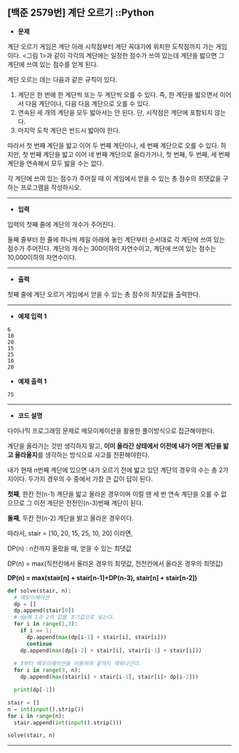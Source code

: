 ## [백준 2579번] 계단 오르기 ::Python



- **문제**

계단 오르기 게임은 계단 아래 시작점부터 계단 꼭대기에 위치한 도착점까지 가는 게임이다. <그림 1>과 같이 각각의 계단에는 일정한 점수가 쓰여 있는데 계단을 밟으면 그 계단에 쓰여 있는 점수를 얻게 된다.

계단 오르는 데는 다음과 같은 규칙이 있다.

1. 계단은 한 번에 한 계단씩 또는 두 계단씩 오를 수 있다. 즉, 한 계단을 밟으면서 이어서 다음 계단이나, 다음 다음 계단으로 오를 수 있다.
2. 연속된 세 개의 계단을 모두 밟아서는 안 된다. 단, 시작점은 계단에 포함되지 않는다.
3. 마지막 도착 계단은 반드시 밟아야 한다.

따라서 첫 번째 계단을 밟고 이어 두 번째 계단이나, 세 번째 계단으로 오를 수 있다. 하지만, 첫 번째 계단을 밟고 이어 네 번째 계단으로 올라가거나, 첫 번째, 두 번째, 세 번째 계단을 연속해서 모두 밟을 수는 없다.

각 계단에 쓰여 있는 점수가 주어질 때 이 게임에서 얻을 수 있는 총 점수의 최댓값을 구하는 프로그램을 작성하시오.



---



- **입력**

입력의 첫째 줄에 계단의 개수가 주어진다.

둘째 줄부터 한 줄에 하나씩 제일 아래에 놓인 계단부터 순서대로 각 계단에 쓰여 있는 점수가 주어진다. 계단의 개수는 300이하의 자연수이고, 계단에 쓰여 있는 점수는 10,000이하의 자연수이다.



---



- **출력**

첫째 줄에 계단 오르기 게임에서 얻을 수 있는 총 점수의 최댓값을 출력한다.



---



- **예제 입력 1**

```
6
10
20
15
25
10
20
```





- **예제 출력 1**

```
75
```

---



- **코드 설명**

다이나믹 프로그래밍 문제로 메모이제이션을 활용한 풀이방식으로 접근해야한다.

계단을 올라가는 것만 생각하지 말고, **이미 올라간 상태에서 이전에 내가 어떤 계단을 밟고 올라올지**를 생각하는 방식으로 사고를 전환해야한다.



내가 현재 n번째 계단에 있으면 내가 오르기 전에 밟고 있던 계단의 경우의 수는 총 2가지이다. 두가지 경우의 수 중에서 가장 큰 값이 답이 된다.

**첫째**, 한칸 전(n-1) 계단을 밟고 올라온 경우이며 이럴 땐 세 번 연속 계단을 오를 수 없으므로 그 이전 계단은 전전인(n-3)번째 계단이 된다.

**둘째**, 두칸 전(n-2) 계단을 밝고 올라온 경우이다.

따라서,  stair = [10, 20, 15, 25, 10, 20] 이라면,

DP(n) : n칸까지 올랐을 때, 얻을 수 있는 최댓값

DP(n) = max(직전칸에서 올라온 경우의 최댓값, 전전칸에서 올라온 경우의 최댓값)

**DP(n) = max(stair[n] + stair[n-1]+DP(n-3),   stair[n] + stair[n-2])**

```python
def solve(stair, n):
  # 메모이제이션
  dp = []
  dp.append(stair[0])
  # dp에 1과 2의 값을 초기값으로 넣는다.
  for i in range(1,3):
    if i == 1:
      dp.append(max(dp[i-1] + stair[i], stair[i]))
      continue
    dp.append(max(dp[i-2] + stair[i], stair[i-1] + stair[i]))
  
  # 3부터 메모이제이션을 이용하여 끝까지 채워나간다.
  for i in range(3, n):
    dp.append(max(stair[i] + stair[i-1], stair[i]+ dp[i-2]))

  print(dp[-1])

stair = []
n = int(input().strip())
for i in range(n):
  stair.append(int(input().strip()))

solve(stair, n)
```



---

